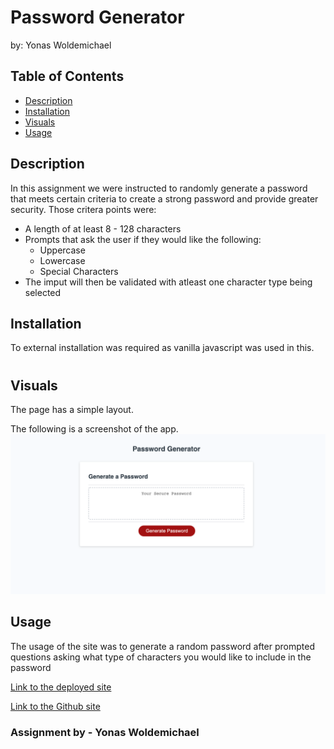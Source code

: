 # Password Generator
by: Yonas Woldemichael

## Table of Contents
- [Description](#description)
- [Installation](#installation)
- [Visuals](#visuals)
- [Usage](#usage)

## Description
In this assignment we were instructed to randomly generate a password that meets certain criteria to create a strong password and provide greater security. Those critera points were:

- A length of at least 8 - 128 characters
- Prompts that ask the user if they would like the following:
    - Uppercase
    - Lowercase
    - Special Characters
- The imput will then be validated with atleast one character type being selected

## Installation
To external installation was required as vanilla javascript was used in this.

#

## Visuals
The page has a simple layout.

The following is a screenshot of the app.
![Password Generator](./images/PassgenSS.png)

## Usage
The usage of the site was to generate a random password after prompted questions asking what type of characters you would like to include in the password

[Link to the deployed site](https://ybyonas1.github.io/password-generator/)

[Link to the Github site](https://github.com/Ybyonas1/password-generator)

### Assignment by - Yonas Woldemichael
